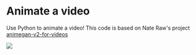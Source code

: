 # Animate a video
Use Python to animate a video! This code is based on Nate Raw's project [animegan-v2-for-videos](https://github.com/nateraw/animegan-v2-for-videos)  

<img src="https://github.com/marlenezw/marlenezw/blob/main/animee.gif">

